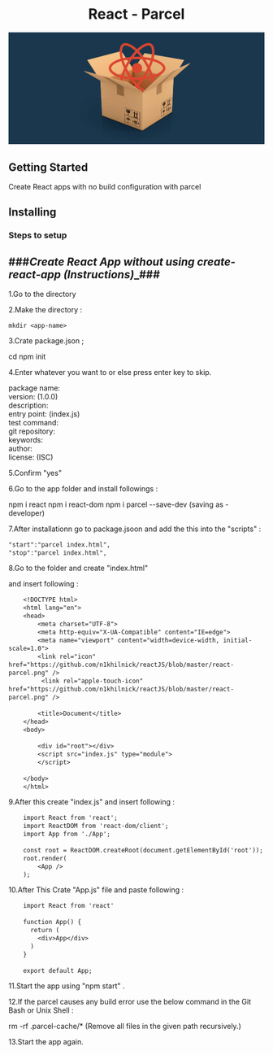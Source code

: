 <h1 align="center">
    React - Parcel
</h1>

![react-parcel](https://github.com/n1khilnick/react-parcel/blob/master/react-parcel-cover.png)


## Getting Started

Create React apps with no build configuration with parcel

## Installing

### Steps to setup

###___Create React App  without using create-react-app (Instructions)____###
-----------------------------------------------------------------------------

1.Go to the <react-app> directory

2.Make the directory :

    mkdir <app-name>

3.Crate package.json ;

  cd  <app-name>
  npm init
  
4.Enter whatever you want to or else press enter key to skip.

package name: <package-name> <br>
version: (1.0.0) <br>
description: <App-Description> <br>
entry point: (index.js) <br>
test command: <br>
git repository:<br>
keywords:<br>
author: <Your-Name> <br>
license: (ISC)

5.Confirm "yes" 

6.Go to the app folder and install followings :

 npm i react
 npm i react-dom
 npm i parcel --save-dev          (saving as -developer)
 
 

7.After installationn go to package.jsoon and add the this into the "scripts" :

	"start":"parcel index.html",
	"stop":"parcel index.html",

 
8.Go to the <app-name> folder and create "index.html"

and insert following :


		<!DOCTYPE html>
		<html lang="en">
		<head>
			<meta charset="UTF-8">
			<meta http-equiv="X-UA-Compatible" content="IE=edge">
			<meta name="viewport" content="width=device-width, initial-scale=1.0">
 			<link rel="icon" href="https://github.com/n1khilnick/reactJS/blob/master/react-parcel.png" />
			 <link rel="apple-touch-icon" href="https://github.com/n1khilnick/reactJS/blob/master/react-parcel.png" />

			<title>Document</title>
		</head>
		<body>

			<div id="root"></div>
			<script src="index.js" type="module">
			</script>
			
		</body>
		</html>
	
	
9.After this create "index.js" and insert following :

		import React from 'react';
		import ReactDOM from 'react-dom/client';
		import App from './App';

		const root = ReactDOM.createRoot(document.getElementById('root'));
		root.render(
			<App />
		);




10.After This Crate "App.js" file  and paste following :

		import React from 'react'

		function App() {
		  return (
			<div>App</div>
		  )
		}

		export default App;
		
		
11.Start the app using "npm start" .

12.If the parcel causes any build error use the below command in the Git Bash or Unix Shell :

  rm -rf .parcel-cache/*            (Remove all files in the given path recursively.)
  
  
13.Start the app again.
